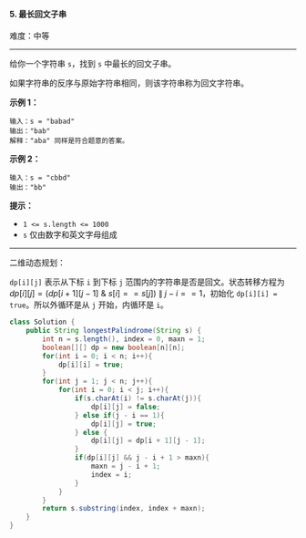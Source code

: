 #### 5. 最长回文子串

难度：中等

---

给你一个字符串 `s`，找到 `s` 中最长的回文子串。

如果字符串的反序与原始字符串相同，则该字符串称为回文字符串。

 **示例 1：** 

```
输入：s = "babad"
输出："bab"
解释："aba" 同样是符合题意的答案。
```

 **示例 2：** 

```
输入：s = "cbbd"
输出："bb"
```

 **提示：** 

*   `1 <= s.length <= 1000`
*   `s` 仅由数字和英文字母组成

---

二维动态规划：

`dp[i][j]` 表示从下标 `i` 到下标 `j` 范围内的字符串是否是回文。状态转移方程为 $dp[i][j] = (dp[i + 1][j - 1] ~\&~ s[i] == s[j]) ~\|~ j - i == 1$，初始化 `dp[i][i] = true`。所以外循环是从 `j` 开始，内循环是 `i`。

```Java
class Solution {
    public String longestPalindrome(String s) {
        int n = s.length(), index = 0, maxn = 1;
        boolean[][] dp = new boolean[n][n];
        for(int i = 0; i < n; i++){
            dp[i][i] = true;
        }
        for(int j = 1; j < n; j++){
            for(int i = 0; i < j; i++){
                if(s.charAt(i) != s.charAt(j)){
                    dp[i][j] = false;
                } else if(j - i == 1){
                    dp[i][j] = true;
                } else {
                    dp[i][j] = dp[i + 1][j - 1];
                }
                if(dp[i][j] && j - i + 1 > maxn){
                    maxn = j - i + 1;
                    index = i;
                }
            }
        }
        return s.substring(index, index + maxn);
    }
}
```